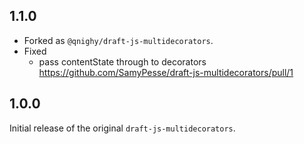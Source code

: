 ## 1.1.0

- Forked as `@qnighy/draft-js-multidecorators`.
- Fixed
  - pass contentState through to decorators https://github.com/SamyPesse/draft-js-multidecorators/pull/1

## 1.0.0

Initial release of the original `draft-js-multidecorators`.
